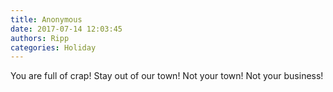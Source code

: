 ```yaml
---
title: Anonymous
date: 2017-07-14 12:03:45
authors: Ripp
categories: Holiday
---
```


 You are full of crap! Stay out of our town! Not your town! Not your business!